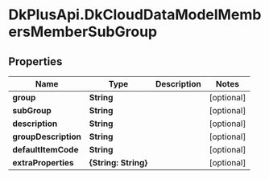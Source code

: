 # DkPlusApi.DkCloudDataModelMembersMemberSubGroup

## Properties
Name | Type | Description | Notes
------------ | ------------- | ------------- | -------------
**group** | **String** |  | [optional] 
**subGroup** | **String** |  | [optional] 
**description** | **String** |  | [optional] 
**groupDescription** | **String** |  | [optional] 
**defaultItemCode** | **String** |  | [optional] 
**extraProperties** | **{String: String}** |  | [optional] 


